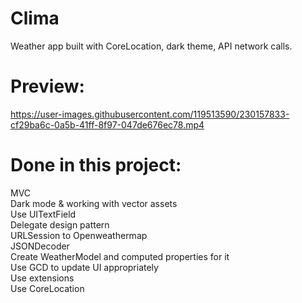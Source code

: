 # Clima
Weather app built with CoreLocation, dark theme, API network calls.
# Preview:
https://user-images.githubusercontent.com/119513590/230157833-cf29ba6c-0a5b-41ff-8f97-047de676ec78.mp4
# Done in this project:
MVC  
Dark mode & working with vector assets  
Use UITextField  
Delegate design pattern  
URLSession to Openweathermap  
JSONDecoder  
Create WeatherModel and computed properties for it  
Use GCD to update UI appropriately  
Use extensions  
Use CoreLocation  

